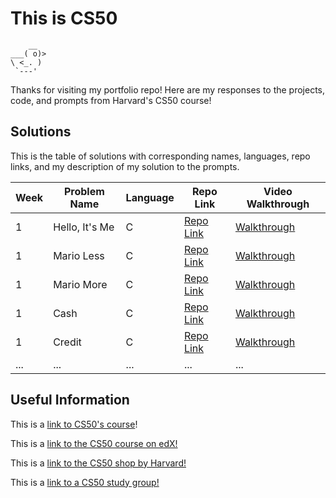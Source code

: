 # This is CS50

```
    __
___( o)>
\ <_. )
 `---'
```

Thanks for visiting my portfolio repo! Here are my responses to the projects, code, and prompts from Harvard's CS50 course!

## Solutions

This is the table of solutions with corresponding names, languages, repo links, and my description of my solution to the prompts.

| Week | Problem Name | Language | Repo Link | Video Walkthrough |
|------|--------------|----------|-----------|------------------|
| 1    | Hello, It's Me    | C  | [Repo Link](link_to_repo) | [Walkthrough](link_to_video) |
| 1    | Mario Less    | C     | [Repo Link](link_to_repo) | [Walkthrough](link_to_video) |
| 1    | Mario More    | C     | [Repo Link](link_to_repo) | [Walkthrough](link_to_video) |
| 1    | Cash   | C | [Repo Link](link_to_repo) | [Walkthrough](link_to_video) |
| 1    | Credit   | C | [Repo Link](link_to_repo) | [Walkthrough](link_to_video) |
| ...  | ...          | ...      | ...       | ...              |

## Useful Information

This is a [link to CS50's course](https://pll.harvard.edu/course/cs50-introduction-computer-science)!

This is a [link to the CS50 course on edX!](https://www.edx.org/cs50)

This is a [link to the CS50 shop by Harvard!](https://cs50.harvardshop.com/)

This is a [link to a CS50 study group!](https://cs50.harvardshop.com/)

